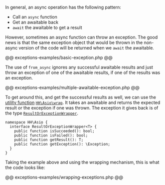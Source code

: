 In general, an async operation has the following pattern:
* Call an `async` function
* Get an awaitable back
* `await` the awaitable to get a result

However, sometimes an async function can throw an exception. The good news is that the same exception object that would be thrown in the
non-async version of the code will be returned when we `await` the awaitable.

@@ exceptions-examples/basic-exception.php @@

The use of `from_async` ignores any successful awaitable results and just throw an exception of one of the
awaitable results, if one of the results was an exception.

@@ exceptions-examples/multiple-awaitable-exception.php @@

To get around this, and get the successful results as well, we can use the [utility function](utility-functions.md)
[`HH\Asio\wrap`](/hack/reference/function/HH.Asio.wrap/). It takes an awaitable and returns the expected result or the exception
if one was thrown. The exception it gives back is of the type [`ResultOrExceptionWrapper`](/hack/reference/interface/HH.Asio.ResultOrExceptionWrapper/).

```Hack
namespace HH\Asio {
  interface ResultOrExceptionWrapper<T> {
    public function isSucceeded(): bool;
    public function isFailed(): bool;
    public function getResult(): T;
    public function getException(): \Exception;
  }
}
```

Taking the example above and using the wrapping mechanism, this is what the code looks like:

@@ exceptions-examples/wrapping-exceptions.php @@
